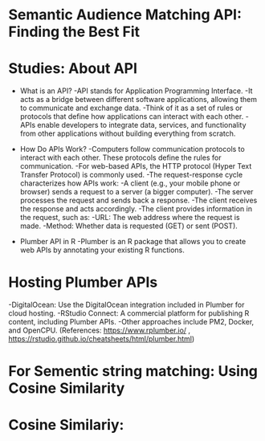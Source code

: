 Semantic Audience Matching API: Finding the Best Fit
================================================

# Studies: About API

* What is an API?
-API stands for Application Programming Interface.
-It acts as a bridge between different software applications, allowing them to communicate and exchange data.
-Think of it as a set of rules or protocols that define how applications can interact with each other.
-APIs enable developers to integrate data, services, and functionality from other applications without building everything from scratch.

* How Do APIs Work?
-Computers follow communication protocols to interact with each other. These protocols define the rules for communication.
-For web-based APIs, the HTTP protocol (Hyper Text Transfer Protocol) is commonly used.
-The request-response cycle characterizes how APIs work:
-A client (e.g., your mobile phone or browser) sends a request to a server (a bigger computer).
-The server processes the request and sends back a response.
-The client receives the response and acts accordingly.
-The client provides information in the request, such as:
-URL: The web address where the request is made.
-Method: Whether data is requested (GET) or sent (POST).

* Plumber API in R
-Plumber is an R package that allows you to create web APIs by annotating your existing R functions.

# Hosting Plumber APIs
-DigitalOcean: Use the DigitalOcean integration included in Plumber for cloud hosting.
-RStudio Connect: A commercial platform for publishing R content, including Plumber APIs.
-Other approaches include PM2, Docker, and OpenCPU.
(References: https://www.rplumber.io/ , https://rstudio.github.io/cheatsheets/html/plumber.html)

# For Sementic string matching: Using Cosine Similarity

# Cosine Similariy:

